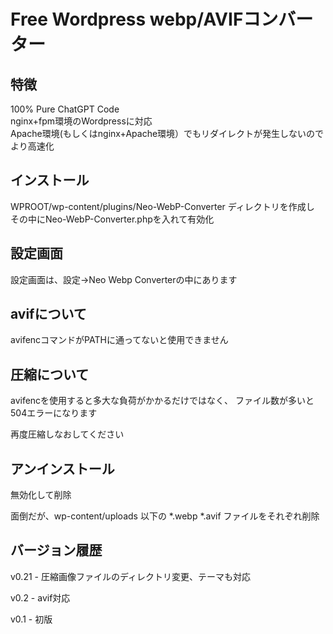 # Free Wordpress webp/AVIFコンバーター

## 特徴
100% Pure ChatGPT Code<br>
nginx+fpm環境のWordpressに対応<br>
Apache環境(もしくはnginx+Apache環境）でもリダイレクトが発生しないのでより高速化

## インストール
WPROOT/wp-content/plugins/Neo-WebP-Converter ディレクトリを作成し
その中にNeo-WebP-Converter.phpを入れて有効化

## 設定画面
設定画面は、設定→Neo Webp Converterの中にあります

## avifについて
avifencコマンドがPATHに通ってないと使用できません

## 圧縮について
avifencを使用すると多大な負荷がかかるだけではなく、
ファイル数が多いと504エラーになります

再度圧縮しなおしてください

## アンインストール
無効化して削除

面倒だが、wp-content/uploads 以下の *.webp *.avif ファイルをそれぞれ削除

## バージョン履歴

v0.21 - 圧縮画像ファイルのディレクトリ変更、テーマも対応

v0.2 - avif対応

v0.1 - 初版
